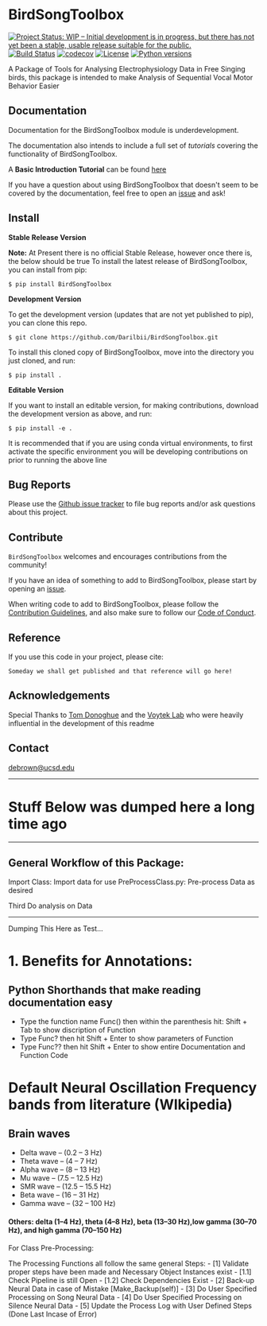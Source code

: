 # BirdSongToolbox
[![Project Status: WIP – Initial development is in progress, but there has not yet been a stable, usable release suitable for the public.](https://www.repostatus.org/badges/latest/wip.svg)](https://www.repostatus.org/#wip)
[![Build Status](https://travis-ci.com/Darilbii/BirdSongToolbox.svg?token=ZTfpA5S7XqS8CnSq7qLL&branch=master)](https://travis-ci.com/Darilbii/BirdSongToolbox)
[![codecov](https://codecov.io/gh/Darilbii/BirdSongToolbox/branch/master/graph/badge.svg?token=GrXRs2VvMo)](https://codecov.io/gh/Darilbii/BirdSongToolbox)
[![License](https://img.shields.io/badge/License-Apache%202.0-blue.svg)](LICENSE)
[![Python versions](https://img.shields.io/badge/python-3.6%7C3.7-blue.svg)](https://www.python.org/)


A Package of Tools for Analysing Electrophysiology Data in Free Singing birds, this package is intended to make Analysis of Sequential Vocal Motor Behavior Easier

## Documentation

Documentation for the BirdSongToolbox module is underdevelopment.

The documentation also intends to include a full set of *tutorials* covering the functionality of BirdSongToolbox.

A **Basic Introduction Tutorial** can be found [here](https://github.com/Darilbii/BirdSongToolbox/blob/master/Tutorial/1-Introduction_to_BirdSongToolbox.ipynb)

If you have a question about using BirdSongToolbox that doesn't seem to be covered by the documentation, feel free to
open an [issue](https://github.com/Darilbii/BirdSongToolbox/issues) and ask!

## Install

**Stable Release Version**

**Note:** At Present there is no official Stable Release, however once there is, the below should be true
To install the latest release of BirdSongToolbox, you can install from pip:

`$ pip install BirdSongToolbox`

**Development Version**

To get the development version (updates that are not yet published to pip), you can clone this repo.

`$ git clone https://github.com/Darilbii/BirdSongToolbox.git`

To install this cloned copy of BirdSongToolbox, move into the directory you just cloned, and run:

`$ pip install .`

**Editable Version**

If you want to install an editable version, for making contributions, download the development version as above, and run:

`$ pip install -e .`

It is recommended that if you are using conda virtual environments, to first activate the specific environment you will be developing contributions on prior to running the above line

## Bug Reports

Please use the [Github issue tracker](https://github.com/Darilbii/BirdSongToolbox/issues) to file bug reports and/or ask questions about this project.

## Contribute

`BirdSongToolbox` welcomes and encourages contributions from the community!

If you have an idea of something to add to BirdSongToolbox, please start by opening an [issue](https://github.com/Darilbii/BirdSongToolbox/issues).

When writing code to add to BirdSongToolbox, please follow the [Contribution Guidelines](https://github.com/Darilbii/BirdSongToolbox/blob/master/CONTRIBUTING.md), and also make sure to follow our
[Code of Conduct](https://github.com/Darilbii/BirdSongToolbox/blob/master/CODE_OF_CONDUCT.md).

## Reference

If you use this code in your project, please cite:

```
Someday we shall get published and that reference will go here!
```

## Acknowledgements

Special Thanks to [Tom Donoghue](https://tomdonoghue.github.io/) and the [Voytek Lab](https://voyteklab.com/) who were heavily influential in the development of this readme

## Contact
debrown@ucsd.edu

----------------------------------
# Stuff Below was dumped here a long time ago
----------------------------------

## General Workflow of this Package:

Import Class: Import data for use
PreProcessClass.py: Pre-process Data as desired

Third Do analysis on Data

----------------------------------
Dumping This Here as Test...

# 1. Benefits for Annotations:

## Python Shorthands that make reading documentation easy
- Type the function name Func() then within the parenthesis hit: Shift + Tab to show discription of Function
- Type Func? then hit Shift + Enter to show parameters of Function
- Type Func?? then hit Shift + Enter to show entire Documentation and Function Code

# Default Neural Oscillation Frequency bands from literature (WIkipedia)
## Brain waves
- Delta wave – (0.2 – 3 Hz)
- Theta wave – (4 – 7 Hz)
- Alpha wave – (8 – 13 Hz)
- Mu wave – (7.5 – 12.5 Hz)
- SMR wave – (12.5 – 15.5 Hz)
- Beta wave – (16 – 31 Hz)
- Gamma wave – (32 – 100 Hz)

#### Others: delta (1–4 Hz), theta (4–8 Hz), beta (13–30 Hz),low gamma (30–70 Hz), and high gamma (70–150 Hz)


For Class Pre-Processing:

The Processing Functions all follow the same general Steps:
    - [1] Validate proper steps have been made and Necessary Object Instances exist
        - [1.1] Check Pipeline is still Open
        - [1.2] Check Dependencies Exist
    - [2] Back-up Neural Data in case of Mistake [Make_Backup(self)]
    - [3] Do User Specified Processing on Song Neural Data
    - [4] Do User Specified Processing on Silence Neural Data
    - [5] Update the Process Log with User Defined Steps (Done Last Incase of Error)



